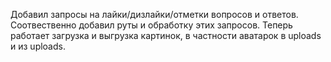Добавил запросы на лайки/дизлайки/отметки вопросов и ответов. Соотвественно добавил руты и обработку этих запросов. Теперь работает загрузка и выгрузка картинок, в частности аватарок в uploads и из uploads.
